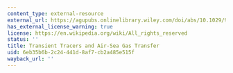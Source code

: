```yaml
---
content_type: external-resource
external_url: https://agupubs.onlinelibrary.wiley.com/doi/abs/10.1029/98JC00379@10.1002/(ISSN)2169-9291.ATSMOP1
has_external_license_warning: true
license: https://en.wikipedia.org/wiki/All_rights_reserved
status: ''
title: Transient Tracers and Air-Sea Gas Transfer
uid: 6eb35b6b-2c24-441d-8af7-cb2a485e515f
wayback_url: ''
---
```


